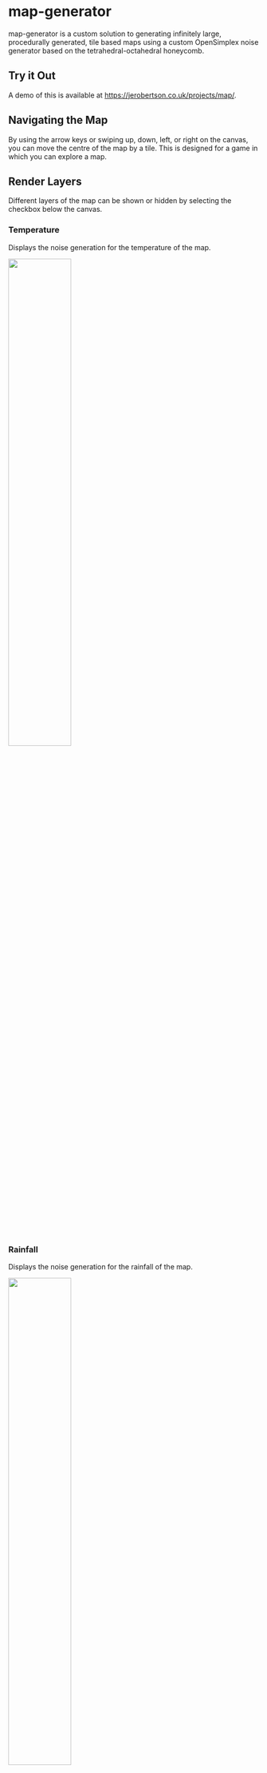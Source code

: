 # map-generator
map-generator is a custom solution to generating infinitely large, procedurally generated, tile based maps using a custom OpenSimplex noise generator based on the tetrahedral-octahedral honeycomb.

## Try it Out
A demo of this is available at https://jerobertson.co.uk/projects/map/.

## Navigating the Map
By using the arrow keys or swiping up, down, left, or right on the canvas, you can move the centre of the map by a tile. This is designed for a game in which you can explore a map.

## Render Layers
Different layers of the map can be shown or hidden by selecting the checkbox below the canvas.

### Temperature
Displays the noise generation for the temperature of the map.

<img src="https://jerobertson.co.uk/projects/map/img/about/temperature.png" width="50%"/>

### Rainfall
Displays the noise generation for the rainfall of the map.

<img src="https://jerobertson.co.uk/projects/map/img/about/rainfall.png" width="50%"/>

### Biomes
By combining temperature and rainfall values, biomes can be generated.

<img src="https://jerobertson.co.uk/projects/map/img/about/biomes.png" width="50%"/>

### Heightmap
Maps are actually generated using the heightmap and the rainmap. Temperature is actually just the inverse of the heightmap. This layer can be used to provide shadows and highlights.

<img src="https://jerobertson.co.uk/projects/map/img/about/heightmap.png" width="50%"/>

### Tile Borders
This layer renders borders between each tile. Not recommended for larger map sizes.

<img src="https://jerobertson.co.uk/projects/map/img/about/tileborders.png" width="50%"/>

### Water
Choose to render water or not. Water is defined using the heightmap between 0 and a defined level up to 1.

Sand is also rendered around the water up to 1.2x the max water level if the Biomes layer is checked.

<img src="https://jerobertson.co.uk/projects/map/img/about/water.png" width="50%"/>

## Visibility Options
Map tiles can either be shown or hidden using the 'Displayed' or 'Discoverable' radio buttons.

### Displayed Map
Renders all tiles.

<img src="https://jerobertson.co.uk/projects/map/img/about/displayed.png" width="50%"/>

### Discoverable Map
Hides tiles unless the user has discovered them by moving to a tile nearby.

<img src="https://jerobertson.co.uk/projects/map/img/about/discoverable.png" width="40%"/>

<img src="https://jerobertson.co.uk/projects/map/img/about/radius4.png" width="40%"/>

#### Discovery Radius
Tiles are discovered or not based on their distance from the centre of the map. Setting the 'Discovery Radius' to 0 means that only the centre tile is discovered; larger radiuses discover more tiles.

#### Clearing Tiles
Once discovered, a tile is always visible. Selecting the 'Clear Tiles' button completely forgets all discovered tiles and only re-renders those at the centre of the map within the discovery radius.

## Map Size
The 'Map Size' determines both the width and the height of the map. It has a range between 3 and 51.

### Giant Map
Selecting 'Giant Map' sets the Map Size to 201. This is useful for drawing more realistic maps.

<img src="https://jerobertson.co.uk/projects/map/img/about/size17.png" width="30%"/>

<img src="https://jerobertson.co.uk/projects/map/img/about/size51.png" width="30%"/>

<img src="https://jerobertson.co.uk/projects/map/img/about/size201.png" width="30%"/>

## Noise Generation Settings
The six noise generation settings sliders determine the shape and biome distribution of the final map.

### Scale
The scale determines how zoomed into a map you are.

<img src="https://jerobertson.co.uk/projects/map/img/about/scale5.png" width="40%"/>

<img src="https://jerobertson.co.uk/projects/map/img/about/scale10.png" width="40%"/>

### Octaves
By generating multiple layers of noise at differing frequencies and merging them together we get a more rugged pattern.

<img src="https://jerobertson.co.uk/projects/map/img/about/octave1.png" width="30%"/>

<img src="https://jerobertson.co.uk/projects/map/img/about/octave2.png" width="30%"/>

<img src="https://jerobertson.co.uk/projects/map/img/about/octaver.png" width="30%"/>

<img src="https://jerobertson.co.uk/projects/map/img/about/octaveb1.png" width="40%"/>

<img src="https://jerobertson.co.uk/projects/map/img/about/octaveb5.png" width="40%"/>

Both the heightmap and the rainfall layers can have up to five octaves each.

### Powers
Powers modify the curve of the noise generation, making higher or lower values more likely depending on the setting.

<img src="https://jerobertson.co.uk/projects/map/img/about/power5.png" width="30%"/>

<img src="https://jerobertson.co.uk/projects/map/img/about/power10.png" width="30%"/>

<img src="https://jerobertson.co.uk/projects/map/img/about/power20.png" width="30%"/>

Both the heightmap and the rainmap can have their curve adjusted in this way.

### Water Level
The heightmap ranges between 0 and 1. Anything below the level defined by the water level slider is converted into water if the water layer is checked.

<img src="https://jerobertson.co.uk/projects/map/img/about/water25.png" width="40%"/>

<img src="https://jerobertson.co.uk/projects/map/img/about/water50.png" width="40%"/>

## Creating and Loading Maps
When first visiting this website, a unique ID is generated for you. Any changes you make to the map are stored on the database and linked to your ID. You are able to save multiple maps to your ID and retrieve them using the three links at the bottom of the page.

### New Maps
Selecting the 'new map' link will open a dialog that allows you to define a new map. It has two options.

**Map Name** - The name of the map as it appears in the loading map dialog.

**Seed** - A random number between -9007199254740991 and 9007199254740991. This is the seed used by the random number generator that generates the layers of the map. If a map has the same seed, it will always look identical from the same co-ordinates.

### Loading Maps
Selecting the 'load map' link will open a dialog that allows you to load a pre-existing map. It has two options.

**My ID** - Entering an ID here and selecting 'Search' will search for all the maps linked with this ID. Loading any map from a different ID will set your ID to the ID linked with the map. Don't share your ID if you don't want someone else modifying your maps!

**Map Name** - The name of the map to load. Selecting 'Delete' will instantly and irrecoverably delete the map selected!

### Cookies
Selecting the 'save map' link will open a dialog that allows you to set your cookie preferences.

By default, your ID is stored as a session cookie and is forgotten when you close the browser. By agreeing to have a cookie stored on your computer, your ID is remembered for up to 10 years from your last access date, so you don't have to worry about forgetting your ID.
